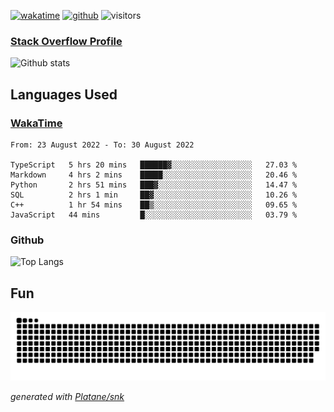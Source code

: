 [![wakatime](https://wakatime.com/badge/user/82c377cd-a54c-404c-b7df-177b313ca539.svg)](https://wakatime.com/@82c377cd-a54c-404c-b7df-177b313ca539)
[![github](https://img.shields.io/github/followers/xinthose?logo=github&style=plastic)](https://github.com/alanhamlett?tab=followers)
![visitors](https://visitor-badge.glitch.me/badge?page_id=xinthose&left_color=green&right_color=red)
### [Stack Overflow Profile](https://stackoverflow.com/users/4056146/xinthose)

![Github stats](https://github-readme-stats.vercel.app/api?username=xinthose&show_icons=true&theme=radical&count_private=true)

## Languages Used

### [WakaTime](https://wakatime.com/)
<!--START_SECTION:waka-->

```text
From: 23 August 2022 - To: 30 August 2022

TypeScript   5 hrs 20 mins   ██████▓░░░░░░░░░░░░░░░░░░   27.03 %
Markdown     4 hrs 2 mins    █████░░░░░░░░░░░░░░░░░░░░   20.46 %
Python       2 hrs 51 mins   ███▓░░░░░░░░░░░░░░░░░░░░░   14.47 %
SQL          2 hrs 1 min     ██▓░░░░░░░░░░░░░░░░░░░░░░   10.26 %
C++          1 hr 54 mins    ██▒░░░░░░░░░░░░░░░░░░░░░░   09.65 %
JavaScript   44 mins         █░░░░░░░░░░░░░░░░░░░░░░░░   03.79 %
```

<!--END_SECTION:waka-->

### Github

![Top Langs](https://github-readme-stats.vercel.app/api/top-langs/?username=xinthose)

## Fun
![github contribution grid snake animation](https://raw.githubusercontent.com/xinthose/xinthose/output/github-contribution-grid-snake.svg)

_generated with [Platane/snk](https://github.com/Platane/snk)_
